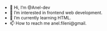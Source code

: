 - 👋 Hi, I’m @Anel-dev
- 👀 I’m interested in frontend web development.
- 🌱 I’m currently learning HTML.
- 📫 How to reach me anel.fileni@gmail.

<!---
Anel-dev/Anel-dev is a ✨ special ✨ repository because its `README.md` (this file) appears on your GitHub profile.
You can click the Preview link to take a look at your changes.
--->
